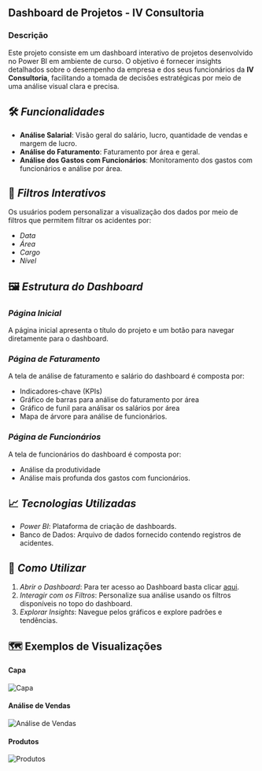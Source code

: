 ## Dashboard de Projetos - IV Consultoria

### Descrição
Este projeto consiste em um dashboard interativo de projetos desenvolvido no Power BI em ambiente de curso. O objetivo é fornecer insights detalhados sobre o desempenho da empresa e dos seus funcionários da **IV Consultoria**, facilitando a tomada de decisões estratégicas por meio de uma análise visual clara e precisa.

## 🛠 *Funcionalidades*

- **Análise Salarial**: Visão geral do salário, lucro, quantidade de vendas e margem de lucro.
- **Análise do Faturamento**: Faturamento por área e geral.
- **Análise dos Gastos com Funcionários**: Monitoramento dos gastos com funcionários e análise por área.

## 🔧 *Filtros Interativos*

Os usuários podem personalizar a visualização dos dados por meio de filtros que permitem filtrar os acidentes por:
- *Data*
- *Área*
- *Cargo*
- *Nível*

## 🖼 *Estrutura do Dashboard*

### *Página Inicial*
A página inicial apresenta o título do projeto e um botão para navegar diretamente para o dashboard.

### *Página de Faturamento*
A tela de análise de faturamento e salário do dashboard é composta por:
- Indicadores-chave (KPIs)
- Gráfico de barras para análise do faturamento por área
- Gráfico de funil para análisar os salários por área
- Mapa de árvore para análise de funcionários.

### *Página de Funcionários*
A tela de funcionários do dashboard é composta por:
- Análise da produtividade
- Análise mais profunda dos gastos com funcionários.

## 📈 *Tecnologias Utilizadas*

- *Power BI*: Plataforma de criação de dashboards.
- Banco de Dados: Arquivo de dados fornecido contendo registros de acidentes.

## 📌 *Como Utilizar*

1. *Abrir o Dashboard*: Para ter acesso ao Dashboard basta clicar [aqui](https://app.powerbi.com/view?r=eyJrIjoiZmI3YTI1NzItMjZlNi00MDliLTk5NmMtM2U1ZWU1NDc5ZTg3IiwidCI6IjUxODkwYzFjLThkN2ItNGJkYS1hYTUwLTQ5MDhmMDJkMDQ5ZCJ9).
2. *Interagir com os Filtros*: Personalize sua análise usando os filtros disponíveis no topo do dashboard.
3. *Explorar Insights*: Navegue pelos gráficos e explore padrões e tendências.


## 🗺 Exemplos de Visualizações
#### Capa
![Capa](https://i.ibb.co/2kfZbQP/1.png)

#### Análise de Vendas
![Análise de Vendas](https://i.ibb.co/WssWFP4/2.png)

#### Produtos
![Produtos](https://i.ibb.co/JF2wD03/3.png)
